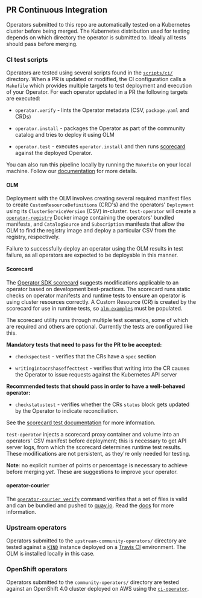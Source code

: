## PR Continuous Integration

Operators submitted to this repo are automatically tested on a Kubernetes cluster before being merged. The Kubernetes distribution used for testing depends on which directory the operator is submitted to. Ideally all tests should pass before merging.

### CI test scripts

Operators are tested using several scripts found in the [`scripts/ci/`][scripts-ci] directory. When a PR is updated or modified, the CI configuration calls a `Makefile` which provides multiple targets to test deployment and execution of your Operator. For each operator updated in a PR the following targets are executed:

- `operator.verify` - lints the Operator metadata (CSV, `package.yaml` and CRDs)

- `operator.install` - packages the Operator as part of the community catalog and tries to deploy it using OLM

- `operator.test` - executes `operator.install` and then runs [scorecard][sdk-scorecard] against the deployed Operator.

You can also run this pipeline locally by running the `Makefile` on your local machine. Follow our [documentation][test-script-docs] for more details.

#### OLM

Deployment with the OLM involves creating several required manifest files to create `CustomResourceDefinitions` (CRD's) and the operators' `Deployment` using its `ClusterServiceVersion` (CSV) in-cluster. `test-operator` will create a [`operator-registry`][registry] Docker image containing the operators' bundled manifests, and `CatalogSource` and `Subscription` manifests that allow the OLM to find the registry image and deploy a particular CSV from the registry, respectively.

Failure to successfully deploy an operator using the OLM results in test failure, as all operators are expected to be deployable in this manner.

#### Scorecard

The [Operator SDK scorecard][sdk-scorecard] suggests modifications applicable to an operator based on development best-practices. The scorecard runs static checks on operator manifests and runtime tests to ensure an operator is using cluster resources correctly. A Custom Resource (CR) is created by the scorecard for use in runtime tests, so [`alm-examples`][olm-alm-examples] must be populated.

The scorecard utility runs through multiple test scenarios, some of which are required and others are optional. Currently the tests are configured like this.

**Mandatory tests that need to pass for the PR to be accepted:**

- `checkspectest` - verifies that the CRs have a `spec` section

- `writingintocrshaseffecttest` - verifies that writing into the CR causes the Operator to issue requests against the Kubernetes API server

**Recommended tests that should pass in order to have a well-behaved operator:**

- `checkstatustest` - verifies whether the CRs `status` block gets updated by the Operator to indicate reconciliation.

See the [scorecard test documentation][scorecard-test-docs] for more information.

`test-operator` injects a scorecard proxy container and volume into an operators' CSV manifest before deployment; this is necessary to get API server logs, from which the scorecard determines runtime test results. These modifications are not persistent, as they're only needed for testing.

**Note**: no explicit number of points or percentage is necessary to achieve before merging _yet_. These are suggestions to improve your operator.

#### operator-courier

The [`operator-courier verify`][courier] command verifies that a set of files is valid and can be bundled and pushed to [quay.io][quay]. Read the [docs][courier-docs] for more information.

### Upstream operators

Operators submitted to the `upstream-community-operators/` directory are tested against a [`KIND`][kind] instance deployed on a [Travis CI][travis-ci] environment. The OLM is installed locally in this case.

### OpenShift operators

Operators submitted to the `community-operators/` directory are tested against an OpenShift 4.0 cluster deployed on AWS using the [`ci-operator`][ci-operator].

[olm]:https://github.com/operator-framework/otest-script-docsperator-lifecycle-manager/
[sdk-scorecard]:https://github.com/operator-framework/operator-sdk/blob/master/doc/test-framework/scorecard.md
[scorecard-test-docs]:https://github.com/operator-framework/operator-sdk/blob/master/doc/test-framework/scorecard.md#basic-operator
[courier]:https://github.com/operator-framework/operator-courier/
[kind]:https://github.com/kubernetes-sigs/kind
[travis-ci]:https://travis-ci.org/
[ci-operator]: https://github.com/openshift/release/tree/master/ci-operator
[scripts-ci]:../scripts/ci/
[registry-bundle]:https://github.com/operator-framework/operator-registry#manifest-format
[courier-verify]:https://github.com/operator-framework/operator-courier/#command-line-interface
[registry]:https://github.com/operator-framework/operator-registry/tree/release-4.3
[olm-alm-examples]:https://github.com/operator-framework/operator-lifecycle-manager/blob/master/doc/design/building-your-csv.md#crd-templates
[courier-docs]:https://github.com/operator-framework/operator-courier/#operator-courier
[quay]:https://quay.io
[quay-create-repo]:https://docs.quay.io/guides/create-repo.html
[operator-courier]:https://github.com/operator-framework/operator-courier/#usage
[test-script-docs]:./using-scripts.md
